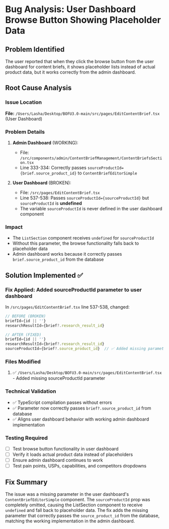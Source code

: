 # Bug Analysis: User Dashboard Browse Button Showing Placeholder Data

## Problem Identified
The user reported that when they click the browse button from the user dashboard for content briefs, it shows placeholder lists instead of actual product data, but it works correctly from the admin dashboard.

## Root Cause Analysis

### Issue Location
**File:** `/Users/Lasha/Desktop/BOFU3.0-main/src/pages/EditContentBrief.tsx` (User Dashboard)

### Problem Details
1. **Admin Dashboard** (WORKING): 
   - File: `/src/components/admin/ContentBriefManagement/ContentBriefsSection.tsx` 
   - Line 333-334: Correctly passes `sourceProductId={brief.source_product_id}` to `ContentBriefEditorSimple`

2. **User Dashboard** (BROKEN):
   - File: `/src/pages/EditContentBrief.tsx`
   - Line 537-538: Passes `sourceProductId={sourceProductId}` but `sourceProductId` is **undefined**
   - The variable `sourceProductId` is never defined in the user dashboard component

### Impact
- The `ListSection` component receives `undefined` for `sourceProductId`
- Without this parameter, the browse functionality falls back to placeholder data
- Admin dashboard works because it correctly passes `brief.source_product_id` from the database

## Solution Implemented ✅

### Fix Applied: Added sourceProductId parameter to user dashboard
In `/src/pages/EditContentBrief.tsx` line 537-538, changed:
```typescript
// BEFORE (BROKEN)
briefId={id || ''}
researchResultId={brief?.research_result_id}

// AFTER (FIXED) 
briefId={id || ''}
researchResultId={brief?.research_result_id}
sourceProductId={brief?.source_product_id}  // ✅ Added missing parameter
```

### Files Modified
1. ✅ `/Users/Lasha/Desktop/BOFU3.0-main/src/pages/EditContentBrief.tsx` - Added missing sourceProductId parameter

### Technical Validation
- ✅ TypeScript compilation passes without errors
- ✅ Parameter now correctly passes `brief?.source_product_id` from database
- ✅ Aligns user dashboard behavior with working admin dashboard implementation

### Testing Required
- [ ] Test browse button functionality in user dashboard
- [ ] Verify it loads actual product data instead of placeholders  
- [ ] Ensure admin dashboard continues to work
- [ ] Test pain points, USPs, capabilities, and competitors dropdowns

## Fix Summary
The issue was a missing parameter in the user dashboard's `ContentBriefEditorSimple` component. The `sourceProductId` prop was completely omitted, causing the ListSection component to receive `undefined` and fall back to placeholder data. The fix adds the missing parameter that correctly passes the `source_product_id` from the database, matching the working implementation in the admin dashboard.